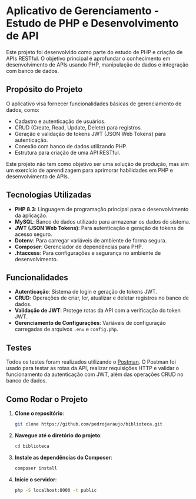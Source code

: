 # Aplicativo de Gerenciamento - Estudo de PHP e Desenvolvimento de API

Este projeto foi desenvolvido como parte do estudo de PHP e criação de APIs RESTful. O objetivo principal é aprofundar o conhecimento em desenvolvimento de APIs usando PHP, manipulação de dados e integração com banco de dados.

## Propósito do Projeto

O aplicativo visa fornecer funcionalidades básicas de gerenciamento de dados, como:

- Cadastro e autenticação de usuários.
- CRUD (Create, Read, Update, Delete) para registros.
- Geração e validação de tokens JWT (JSON Web Tokens) para autenticação.
- Conexão com banco de dados utilizando PHP.
- Estrutura para criação de uma API RESTful.

Este projeto não tem como objetivo ser uma solução de produção, mas sim um exercício de aprendizagem para aprimorar habilidades em PHP e desenvolvimento de APIs.

## Tecnologias Utilizadas

- **PHP 8.3**: Linguagem de programação principal para o desenvolvimento da aplicação.
- **MySQL**: Banco de dados utilizado para armazenar os dados do sistema.
- **JWT (JSON Web Tokens)**: Para autenticação e geração de tokens de acesso seguro.
- **Dotenv**: Para carregar variáveis de ambiente de forma segura.
- **Composer**: Gerenciador de dependências para PHP.
- **.htaccess**: Para configurações e segurança no ambiente de desenvolvimento.

## Funcionalidades

- **Autenticação**: Sistema de login e geração de tokens JWT.
- **CRUD**: Operações de criar, ler, atualizar e deletar registros no banco de dados.
- **Validação de JWT**: Protege rotas da API com a verificação do token JWT.
- **Gerenciamento de Configurações**: Variáveis de configuração carregadas de arquivos `.env` e `config.php`.

## Testes

Todos os testes foram realizados utilizando o [Postman](https://www.postman.com/). O Postman foi usado para testar as rotas da API, realizar requisições HTTP e validar o funcionamento da autenticação com JWT, além das operações CRUD no banco de dados.

## Como Rodar o Projeto

1. **Clone o repositório**:

   ```bash
   git clone https://github.com/pedrojaraujo/biblioteca.git

2. **Navegue até o diretório do projeto**:

   ```bash
   cd biblioteca

3. **Instale as dependências do Composer**:

   ```bash
   composer install

4. **Inicie o servidor**:

   ```bash
   php -S localhost:8000 -t public
